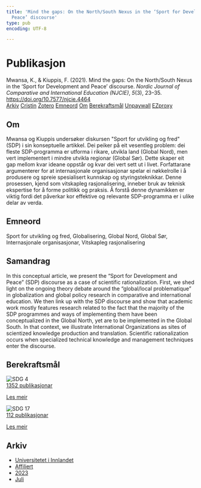 ```yaml
---
title: 'Mind the gaps: On the North/South Nexus in the ‘Sport for Development and
  Peace’ discourse'
type: pub
encoding: UTF-8

---
```

<h1>Publikasjon</h1>
<article id="csl-bib-container-GC6XTIVN" class="csl-bib-container">
  <div class="csl-bib-body"> <div class="csl-entry">Mwansa, K., &#38; Kiuppis, F. (2021). Mind the gaps: On the North/South Nexus in the ‘Sport for Development and Peace’ discourse. <i>Nordic Journal of Comparative and International Education (NJCIE)</i>, <i>5</i>(3), 23–35. <a href="https://doi.org/10.7577/njcie.4464">https://doi.org/10.7577/njcie.4464</a></div> </div>
  <div class="csl-bib-buttons">
    <a href="#taxonomy-article-GC6XTIVN" alt="archive" class="csl-bib-button">Arkiv</a>
    <a href="https://app.cristin.no/results/show.jsf?id=2161200" alt="Cristin" class="csl-bib-button">Cristin</a>
    <a href="http://zotero.org/groups/5881554/items/GC6XTIVN" alt="Zotero" class="csl-bib-button">Zotero</a>
    <a href="#keywords-article-GC6XTIVN" alt="keywords" class="csl-bib-button">Emneord</a>
    <a href="#about-article-GC6XTIVN" alt="about_pub" class="csl-bib-button">Om</a>
    <a href="#sdg-article-GC6XTIVN" alt="sdg" class="csl-bib-button">Berekraftsmål</a>
    <a href="https://journals.oslomet.no/index.php/nordiccie/article/download/4464/4121" alt="Unpaywall" class="csl-bib-button">Unpaywall</a>
    <a href="https://journals.oslomet.no/index.php/nordiccie/article/download/4464/4121" alt="EZproxy" class="csl-bib-button">EZproxy</a>
  </div>
  <div id="csl-bib-meta-container-GC6XTIVN"></div>
</article>
<div id="csl-bib-meta-GC6XTIVN" class="csl-bib-meta">
  <article id="about-article-GC6XTIVN" class="about_pub-article">
    <h1>Om</h1>
    Mwansa og Kiuppis undersøker diskursen "Sport for utvikling og fred" (SDP) i sin konseptuelle artikkel. Dei peiker på eit vesentleg problem: dei fleste SDP-programma er utforma i rikare, utvikla land (Global Nord), men vert implementert i mindre utvikla regionar (Global Sør). Dette skaper eit gap mellom kvar ideane oppstår og kvar dei vert sett ut i livet. Forfattarane argumenterer for at internasjonale organisasjonar spelar ei nøkkelrolle i å produsere og spreie spesialisert kunnskap og styringsteknikkar. Denne prosessen, kjend som vitskapleg rasjonalisering, inneber bruk av teknisk ekspertise for å forme politikk og praksis. Å forstå denne dynamikken er viktig fordi det påverkar kor effektive og relevante SDP-programma er i ulike delar av verda.
  </article>
  <article id="keywords-article-GC6XTIVN" class="keywords-article">
    <h1>Emneord</h1>
    Sport for utvikling og fred, Globalisering, Global Nord, Global Sør, Internasjonale organisasjonar, Vitskapleg rasjonalisering
  </article>
  <article id="abstract-article-GC6XTIVN" class="abstract-article">
    <h1>Samandrag</h1>
    In this conceptual article, we present the “Sport for Development and Peace” (SDP) discourse as a case of scientific rationalization. First, we shed light on the ongoing theory debate around the “global/local problematique” in globalization and global policy research in comparative and international education. We then link up with the SDP discourse and show that academic work mostly features research related to the fact that the majority of the SDP programmes and ways of implementing them have been conceptualized in the Global North, yet are to be implemented in the Global South. In that context, we illustrate International Organizations as sites of scientized knowledge production and translation. Scientific rationalization occurs when specialized technical knowledge and management techniques enter the discourse.
  </article>
  <article id="sdg-article-GC6XTIVN" class="sdg-article">
    <h1>Berekraftsmål</h1>
    <div class="sdg-container"><div id="sdg4" class="sdg">
        <img src="{{< params subfolder >}}images/sdg/sdg04_nn.png" class="image" alt="SDG 4">
        <div class="sdg-overlay">
          <a href="{{< params subfolder >}}nn/archive/?sdg=4#archive" class="sdg-publication-count"><span>1352</span> publikasjonar</a>
          <p><a href="https://fn.no/om-fn/fns-baerekraftsmaal/god-utdanning?lang=nno-NO" class="sdg-read-more">Les meir</a></p>
        </div>
      </div> <div id="sdg17" class="sdg">
        <img src="{{< params subfolder >}}images/sdg/sdg17_nn.png" class="image" alt="SDG 17">
        <div class="sdg-overlay">
          <a href="{{< params subfolder >}}nn/archive/?sdg=17#archive" class="sdg-publication-count"><span>112</span> publikasjonar</a>
          <p><a href="https://fn.no/om-fn/fns-baerekraftsmaal/samarbeid-for-aa-naa-maalene?lang=nno-NO" class="sdg-read-more">Les meir</a></p>
        </div>
      </div></div>
  </article>
  <article id="taxonomy-article-GC6XTIVN" class="taxonomy-article">
    <h1>Arkiv</h1>
    <ul>
      <li><a href="{{< params subfolder >}}nn/archive/?key=3DCRN523">Universitetet i Innlandet</a></li>
      <li><a href="{{< params subfolder >}}nn/archive/?key=II9RDAME">Affiliert</a></li>
      <li><a href="{{< params subfolder >}}nn/archive/?key=3TJDYZJS">2023</a></li>
      <li><a href="{{< params subfolder >}}nn/archive/?key=GFFYDGQQ">Juli</a></li>
    </ul>
  </article>
</div>
